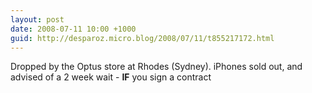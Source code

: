 ```yaml
---
layout: post
date: 2008-07-11 10:00 +1000
guid: http://desparoz.micro.blog/2008/07/11/t855217172.html
---
```

Dropped by the Optus store at Rhodes (Sydney).  iPhones sold out, and advised of a 2 week wait - **IF** you sign a contract

